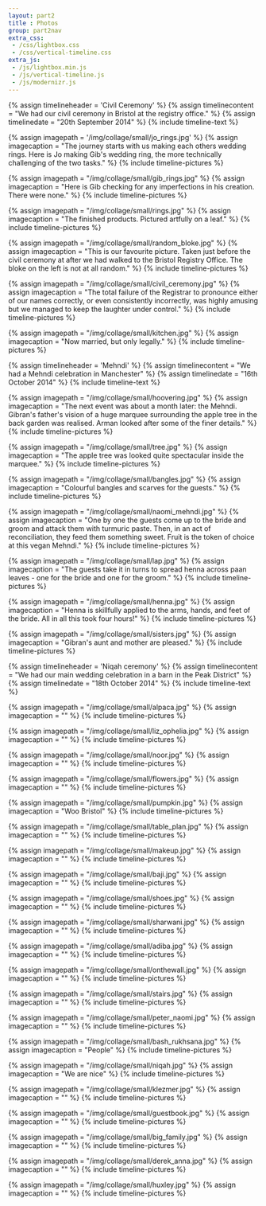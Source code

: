 ```yaml
---
layout: part2
title : Photos
group: part2nav
extra_css:
 - /css/lightbox.css
 - /css/vertical-timeline.css
extra_js:
 - /js/lightbox.min.js
 - /js/vertical-timeline.js
 - /js/modernizr.js
---
```




<section id="cd-timeline" class="cd-container">

{% assign timelineheader = 'Civil Ceremony' %}
{% assign timelinecontent = "We had our civil ceremony in Bristol at the registry office." %}
{% assign timelinedate = "20th September 2014" %}
{% include timeline-text %}

{% assign imagepath = '/img/collage/small/jo_rings.jpg' %}
{% assign imagecaption = "The journey starts with us making each others wedding rings. Here is Jo making Gib's wedding ring, the more technically challenging of the two tasks." %}
{% include timeline-pictures %}

{% assign imagepath = "/img/collage/small/gib_rings.jpg" %}
{% assign imagecaption = "Here is Gib checking for any imperfections in his creation. There were none." %}
{% include timeline-pictures %}

{% assign imagepath = "/img/collage/small/rings.jpg" %}
{% assign imagecaption = "The finished products. Pictured artfully on a leaf." %}
{% include timeline-pictures %}

{% assign imagepath = "/img/collage/small/random_bloke.jpg" %}
{% assign imagecaption = "This is our favourite picture. Taken just before the civil ceremony at after we had walked to the Bristol Registry Office. The bloke on the left is not at all random." %}
{% include timeline-pictures %}

{% assign imagepath = "/img/collage/small/civil_ceremony.jpg" %}
{% assign imagecaption = "The total failure of the Registrar to pronounce either of our names correctly, or even consistently incorrectly, was highly amusing but we managed to keep the laughter under control." %}
{% include timeline-pictures %}

{% assign imagepath = "/img/collage/small/kitchen.jpg" %}
{% assign imagecaption = "Now married, but only legally." %}
{% include timeline-pictures %}


{% assign timelineheader = 'Mehndi' %}
{% assign timelinecontent = "We had a Mehndi celebration in Manchester" %}
{% assign timelinedate = "16th October 2014" %}
{% include timeline-text %}


{% assign imagepath = "/img/collage/small/hoovering.jpg" %}
{% assign imagecaption = "The next event was about a month later: the Mehndi. Gibran's father's vision of a huge marquee surrounding the apple tree in the back garden was realised. Arman looked after some of the finer details." %}
{% include timeline-pictures %}

{% assign imagepath = "/img/collage/small/tree.jpg" %}
{% assign imagecaption = "The apple tree was looked quite spectacular inside the marquee." %}
{% include timeline-pictures %}

{% assign imagepath = "/img/collage/small/bangles.jpg" %}
{% assign imagecaption = "Colourful bangles and scarves for the guests." %}
{% include timeline-pictures %}

{% assign imagepath = "/img/collage/small/naomi_mehndi.jpg" %}
{% assign imagecaption = "One by one the guests come up to the bride and groom and attack them with turmuric paste. Then, in an act of reconciliation, they feed them something sweet. Fruit is the token of choice at this vegan Mehndi." %}
{% include timeline-pictures %}

{% assign imagepath = "/img/collage/small/lap.jpg" %}
{% assign imagecaption = "The guests take it in turns to spread henna across paan leaves - one for the bride and one for the groom." %}
{% include timeline-pictures %}

{% assign imagepath = "/img/collage/small/henna.jpg" %}
{% assign imagecaption = "Henna is skillfully applied to the arms, hands, and feet of the bride. All in all this took four hours!" %}
{% include timeline-pictures %}

{% assign imagepath = "/img/collage/small/sisters.jpg" %}
{% assign imagecaption = "Gibran's aunt and mother are pleased." %}
{% include timeline-pictures %}


{% assign timelineheader = 'Niqah ceremony' %}
{% assign timelinecontent = "We had our main wedding celebration in a barn in the Peak District" %}
{% assign timelinedate = "18th October 2014" %}
{% include timeline-text %}


{% assign imagepath = "/img/collage/small/alpaca.jpg" %}
{% assign imagecaption = "" %}
{% include timeline-pictures %}

{% assign imagepath = "/img/collage/small/liz_ophelia.jpg" %}
{% assign imagecaption = "" %}
{% include timeline-pictures %}

{% assign imagepath = "/img/collage/small/noor.jpg" %}
{% assign imagecaption = "" %}
{% include timeline-pictures %}

{% assign imagepath = "/img/collage/small/flowers.jpg" %}
{% assign imagecaption = "" %}
{% include timeline-pictures %}

{% assign imagepath = "/img/collage/small/pumpkin.jpg" %}
{% assign imagecaption = "Woo Bristol" %}
{% include timeline-pictures %}

{% assign imagepath = "/img/collage/small/table_plan.jpg" %}
{% assign imagecaption = "" %}
{% include timeline-pictures %}

{% assign imagepath = "/img/collage/small/makeup.jpg" %}
{% assign imagecaption = "" %}
{% include timeline-pictures %}

{% assign imagepath = "/img/collage/small/baji.jpg" %}
{% assign imagecaption = "" %}
{% include timeline-pictures %}

{% assign imagepath = "/img/collage/small/shoes.jpg" %}
{% assign imagecaption = "" %}
{% include timeline-pictures %}

{% assign imagepath = "/img/collage/small/sharwani.jpg" %}
{% assign imagecaption = "" %}
{% include timeline-pictures %}

{% assign imagepath = "/img/collage/small/adiba.jpg" %}
{% assign imagecaption = "" %}
{% include timeline-pictures %}

{% assign imagepath = "/img/collage/small/onthewall.jpg" %}
{% assign imagecaption = "" %}
{% include timeline-pictures %}

{% assign imagepath = "/img/collage/small/stairs.jpg" %}
{% assign imagecaption = "" %}
{% include timeline-pictures %}

{% assign imagepath = "/img/collage/small/peter_naomi.jpg" %}
{% assign imagecaption = "" %}
{% include timeline-pictures %}

{% assign imagepath = "/img/collage/small/bash_rukhsana.jpg" %}
{% assign imagecaption = "People" %}
{% include timeline-pictures %}

{% assign imagepath = "/img/collage/small/niqah.jpg" %}
{% assign imagecaption = "We are nice" %}
{% include timeline-pictures %}

{% assign imagepath = "/img/collage/small/klezmer.jpg" %}
{% assign imagecaption = "" %}
{% include timeline-pictures %}

{% assign imagepath = "/img/collage/small/guestbook.jpg" %}
{% assign imagecaption = "" %}
{% include timeline-pictures %}

{% assign imagepath = "/img/collage/small/big_family.jpg" %}
{% assign imagecaption = "" %}
{% include timeline-pictures %}

{% assign imagepath = "/img/collage/small/derek_anna.jpg" %}
{% assign imagecaption = "" %}
{% include timeline-pictures %}

{% assign imagepath = "/img/collage/small/huxley.jpg" %}
{% assign imagecaption = "" %}
{% include timeline-pictures %}


</section>

